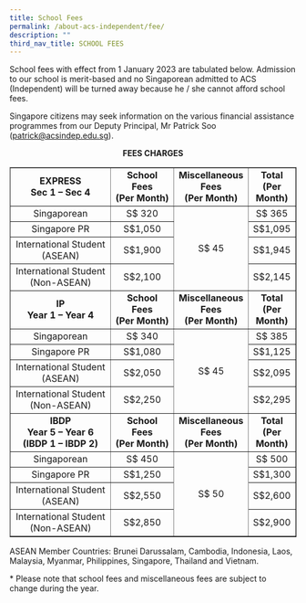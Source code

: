 ```yaml
---
title: School Fees
permalink: /about-acs-independent/fee/
description: ""
third_nav_title: SCHOOL FEES
---
```

School fees with effect from 1 January 2023 are tabulated below. Admission to our school is merit-based and no Singaporean admitted to ACS (Independent) will be turned away because he / she cannot afford school fees.

Singapore citizens may seek information on the various financial assistance programmes from our Deputy Principal, Mr Patrick Soo (patrick@acsindep.edu.sg).

**<center>FEES CHARGES</center>**
<table border="1" width="100%">
<tbody>
<tr>
<td style="text-align: center;" width="39%"><strong>EXPRESS</strong><br /><strong>Sec 1 &ndash; Sec 4</strong></td>
<td style="text-align: center;" width="24%"><strong>School Fees<br />(Per Month)</strong></td>
<td style="text-align: center;" width="20%"><strong>Miscellaneous Fees<br />(Per Month)</strong></td>
<td style="text-align: center;" width="15%"><strong>Total<br />(Per Month)</strong></td>
</tr>
<tr>
<td style="text-align: center;" width="39%">Singaporean</td>
<td style="text-align: center;" width="24%">S$ 320</td>
<td style="text-align: center;" rowspan="4" width="20%">S$ 45</td>
<td style="text-align: center;" width="15%">S$ 365</td>
</tr>
<tr>
<td style="text-align: center;" width="39%">Singapore PR</td>
<td style="text-align: center;" width="24%">S$1,050</td>
<td style="text-align: center;" width="15%">S$1,095</td>
</tr>
<tr>
<td style="text-align: center;" width="39%">International Student (ASEAN)</td>
<td style="text-align: center;" width="24%">S$1,900</td>
<td style="text-align: center;" width="15%">S$1,945</td>
</tr>
<tr>
<td style="text-align: center;" width="39%">International Student (Non-ASEAN)</td>
<td style="text-align: center;" width="24%">S$2,100</td>
<td style="text-align: center;" width="15%">S$2,145</td>
</tr>
<tr>
<td style="text-align: center;" width="39%"><strong>IP<br />Year 1 &ndash; Year 4</strong></td>
<td style="text-align: center;" width="24%"><strong>School Fees<br />(Per Month)</strong></td>
<td style="text-align: center;" width="20%"><strong>Miscellaneous Fees<br />(Per Month)</strong></td>
<td style="text-align: center;" width="15%"><strong>Total<br />(Per Month)</strong></td>
</tr>
<tr>
<td style="text-align: center;" width="39%">Singaporean</td>
<td style="text-align: center;" width="24%">S$ 340</td>
<td style="text-align: center;" rowspan="4" width="20%">S$ 45</td>
<td style="text-align: center;" width="15%">S$ 385</td>
</tr>
<tr>
<td style="text-align: center;" width="39%">Singapore PR</td>
<td style="text-align: center;" width="24%">S$1,080</td>
<td style="text-align: center;" width="15%">S$1,125</td>
</tr>
<tr>
<td style="text-align: center;" width="39%">International Student (ASEAN)</td>
<td style="text-align: center;" width="24%">S$2,050</td>
<td style="text-align: center;" width="15%">S$2,095</td>
</tr>
<tr>
<td style="text-align: center;" width="39%">International Student (Non-ASEAN)</td>
<td style="text-align: center;" width="24%">S$2,250</td>
<td style="text-align: center;" width="15%">S$2,295</td>
</tr>
<tr>
<td style="text-align: center;" width="39%"><strong>IBDP<br />Year 5 &ndash; Year 6<br />(IBDP 1 &ndash; IBDP 2)</strong></td>
<td style="text-align: center;" width="24%"><strong>School Fees<br />(Per Month)</strong></td>
<td style="text-align: center;" width="20%"><strong>Miscellaneous Fees<br />(Per Month)</strong></td>
<td style="text-align: center;" width="15%"><strong>Total<br />(Per Month)</strong></td>
</tr>
<tr>
<td style="text-align: center;" width="39%">Singaporean</td>
<td style="text-align: center;" width="24%">S$ 450</td>
<td style="text-align: center;" rowspan="4" width="20%">S$ 50</td>
<td style="text-align: center;" width="15%">S$ 500</td>
</tr>
<tr>
<td style="text-align: center;" width="39%">Singapore PR</td>
<td style="text-align: center;" width="24%">S$1,250</td>
<td style="text-align: center;" width="15%">S$1,300</td>
</tr>
<tr>
<td style="text-align: center;" width="39%">International Student (ASEAN)</td>
<td style="text-align: center;" width="24%">S$2,550</td>
<td style="text-align: center;" width="15%">S$2,600</td>
</tr>
<tr>
<td style="text-align: center;" width="39%">International Student (Non-ASEAN)</td>
<td style="text-align: center;" width="24%">S$2,850</td>
<td style="text-align: center;" width="15%">S$2,900</td>
</tr>
</tbody>
</table>

ASEAN Member Countries: Brunei Darussalam, Cambodia, Indonesia, Laos, Malaysia, Myanmar, Philippines, Singapore, Thailand and Vietnam.

\* Please note that school fees and miscellaneous fees are subject to change during the year.